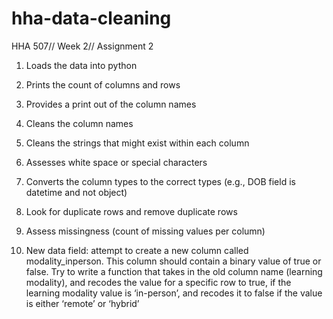 # hha-data-cleaning

HHA 507// Week 2// Assignment 2


1. Loads the data into python

2. Prints the count of columns and rows 

3. Provides a print out of the column names 

4. Cleans the column names 

5. Cleans the strings that might exist within each column

6. Assesses white space or special characters 

7. Converts the column types to the correct types (e.g., DOB field is datetime and not
object) 

8. Look for duplicate rows and remove duplicate rows 

9. Assess missingness (count of missing values per column) 

10.  New data field: attempt to create a new column called modality_inperson.  This
column should contain a binary value of true or false. Try to write a function that takes in the old column
name (learning modality), and recodes the value for a specific row to true, if
the learning modality value is ‘in-person’, and recodes it to false if the value
is either ‘remote’ or ‘hybrid’ 
